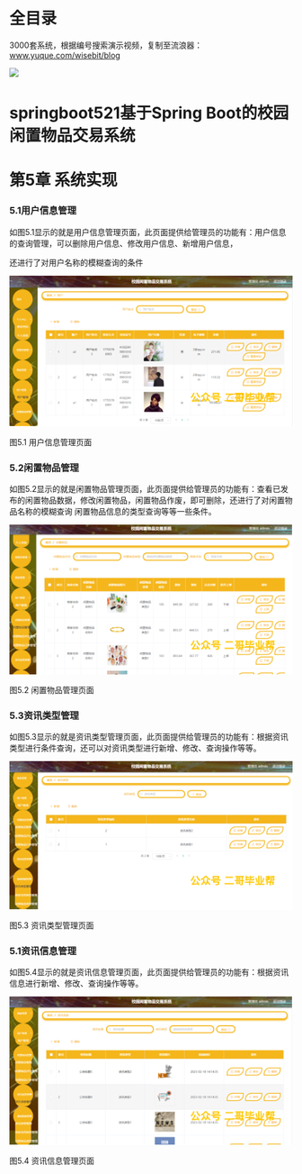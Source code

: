 # 全目录

3000套系统，根据编号搜索演示视频，复制至流浪器：www.yuque.com/wisebit/blog


![](https://bitwise.oss-cn-heyuan.aliyuncs.com/2024/11/06/qq_wechat.png)
# springboot521基于Spring Boot的校园闲置物品交易系统
# 第5章 系统实现
### 5.1用户信息管理
如图5.1显示的就是用户信息管理页面，此页面提供给管理员的功能有：用户信息的查询管理，可以删除用户信息、修改用户信息、新增用户信息，

还进行了对用户名称的模糊查询的条件

![](/md/blog.013.png)

图5.1 用户信息管理页面
### 5.2闲置物品管理
如图5.2显示的就是闲置物品管理页面，此页面提供给管理员的功能有：查看已发布的闲置物品数据，修改闲置物品，闲置物品作废，即可删除，还进行了对闲置物品名称的模糊查询 闲置物品信息的类型查询等等一些条件。

![](/md/blog.014.png)


图5.2 闲置物品管理页面
### 5.3资讯类型管理
如图5.3显示的就是资讯类型管理页面，此页面提供给管理员的功能有：根据资讯类型进行条件查询，还可以对资讯类型进行新增、修改、查询操作等等。

![](/md/blog.015.png)



图5.3 资讯类型管理页面
### 5.1资讯信息管理
如图5.4显示的就是资讯信息管理页面，此页面提供给管理员的功能有：根据资讯信息进行新增、修改、查询操作等等。

![](/md/blog.016.png)


图5.4 资讯信息管理页面



